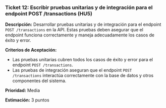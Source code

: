 ### **Ticket 12: Escribir pruebas unitarias y de integración para el endpoint POST /transactions (HU5)**

**Descripción:**
Desarrollar pruebas unitarias y de integración para el endpoint `POST /transactions` en la API. Estas pruebas deben asegurar que el endpoint funciona correctamente y maneja adecuadamente los casos de éxito y error.

**Criterios de Aceptación:**
- Las pruebas unitarias cubren todos los casos de éxito y error para el endpoint `POST /transactions`.
- Las pruebas de integración aseguran que el endpoint `POST /transactions` interactúa correctamente con la base de datos y otros componentes del sistema.

**Prioridad:**
Media

**Estimación:**
3 puntos